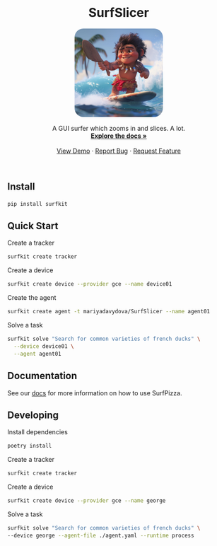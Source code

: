 <!-- PROJECT LOGO -->
<br />
<p align="center">
  <!-- <a href="https://github.com/agentsea/skillpacks">
    <img src="https://project-logo.png" alt="Logo" width="80">
  </a> -->

  <h1 align="center">SurfSlicer</h1>
    <p align="center">
    <img src="logo/SurfSlicer-512x512.jpg" alt="SurfSlicer Logo" width="200" style="border-radius: 20px;">
    </p>
  <p align="center">
    A GUI surfer which zooms in and slices. A lot.
    <br />
    <a href="https://docs.hub.agentsea.ai/introduction"><strong>Explore the docs »</strong></a>
    <br />
    <br />
    <a href="https://github.com/agentsea/surfslicer">View Demo</a>
    ·
    <a href="https://github.com/agentsea/surfslicer/issues">Report Bug</a>
    ·
    <a href="https://github.com/agentsea/surfslicer/issues">Request Feature</a>
  </p>
  <br>
</p>

## Install

```sh
pip install surfkit
```

## Quick Start

Create a tracker

```sh
surfkit create tracker
```

Create a device

```sh
surfkit create device --provider gce --name device01
```

Create the agent

```sh
surfkit create agent -t mariyadavydova/SurfSlicer --name agent01
```

Solve a task

```sh
surfkit solve "Search for common varieties of french ducks" \
  --device device01 \
  --agent agent01
```

## Documentation

See our [docs](https://docs.hub.agentsea.ai) for more information on how to use SurfPizza.

## Developing

Install dependencies

```sh
poetry install
```

Create a tracker

```sh
surfkit create tracker
```

Create a device

```sh
surfkit create device --provider gce --name george
```

Solve a task

```sh
surfkit solve "Search for common varieties of french ducks" \
--device george --agent-file ./agent.yaml --runtime process
```
